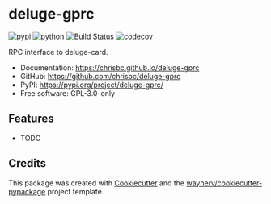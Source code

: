 # deluge-gprc


[![pypi](https://img.shields.io/pypi/v/deluge-gprc.svg)](https://pypi.org/project/deluge-gprc/)
[![python](https://img.shields.io/pypi/pyversions/deluge-gprc.svg)](https://pypi.org/project/deluge-gprc/)
[![Build Status](https://github.com/chrisbc/deluge-gprc/actions/workflows/dev.yml/badge.svg)](https://github.com/chrisbc/deluge-gprc/actions/workflows/dev.yml)
[![codecov](https://codecov.io/gh/chrisbc/deluge-gprc/branch/main/graphs/badge.svg)](https://codecov.io/github/chrisbc/deluge-gprc)



RPC interface to deluge-card.


* Documentation: <https://chrisbc.github.io/deluge-gprc>
* GitHub: <https://github.com/chrisbc/deluge-gprc>
* PyPI: <https://pypi.org/project/deluge-gprc/>
* Free software: GPL-3.0-only


## Features

* TODO

## Credits

This package was created with [Cookiecutter](https://github.com/audreyr/cookiecutter) and the [waynerv/cookiecutter-pypackage](https://github.com/waynerv/cookiecutter-pypackage) project template.
